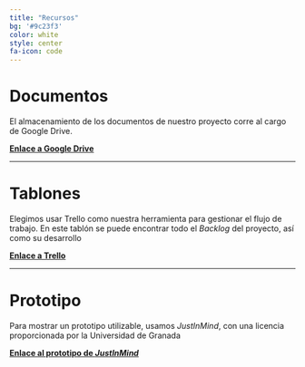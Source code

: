 ```yaml
---
title: "Recursos"
bg: '#9c23f3'
color: white
style: center
fa-icon: code
---
```


# Documentos

El almacenamiento de los documentos de nuestro proyecto corre al cargo de Google Drive.

**[Enlace a Google Drive](https://drive.google.com/drive/folders/19UtWC_u8tXPXTA4E63eoFl02yd-JtK-f?usp=sharing "Enlace a Google Drive")**

---

# Tablones

Elegimos usar Trello como nuestra herramienta para gestionar el flujo de trabajo.
En este tablón se puede encontrar todo el _Backlog_ del proyecto, así como su desarrollo

**[Enlace a Trello](https://trello.com/b/CKNpCXfN/mda-23 "Enlace a Trello")**

---

# Prototipo

Para mostrar un prototipo utilizable, usamos _JustInMind_, con una licencia proporcionada por la Universidad de Granada

**[Enlace al prototipo de _JustInMind_](/prototype/ "Enlace al prototipo de JustInMind")**
